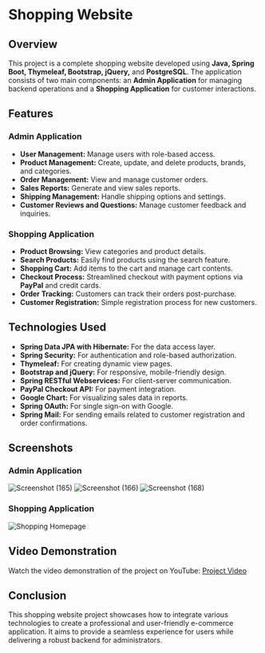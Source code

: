 # Shopping Website

## Overview
This project is a complete shopping website developed using **Java, Spring Boot, Thymeleaf, Bootstrap, jQuery,** and **PostgreSQL**. The application consists of two main components: an **Admin Application** for managing backend operations and a **Shopping Application** for customer interactions.

## Features

### Admin Application
- **User Management:** Manage users with role-based access.
- **Product Management:** Create, update, and delete products, brands, and categories.
- **Order Management:** View and manage customer orders.
- **Sales Reports:** Generate and view sales reports.
- **Shipping Management:** Handle shipping options and settings.
- **Customer Reviews and Questions:** Manage customer feedback and inquiries.

### Shopping Application
- **Product Browsing:** View categories and product details.
- **Search Products:** Easily find products using the search feature.
- **Shopping Cart:** Add items to the cart and manage cart contents.
- **Checkout Process:** Streamlined checkout with payment options via **PayPal** and credit cards.
- **Order Tracking:** Customers can track their orders post-purchase.
- **Customer Registration:** Simple registration process for new customers.

## Technologies Used
- **Spring Data JPA with Hibernate:** For the data access layer.
- **Spring Security:** For authentication and role-based authorization.
- **Thymeleaf:** For creating dynamic view pages.
- **Bootstrap and jQuery:** For responsive, mobile-friendly design.
- **Spring RESTful Webservices:** For client-server communication.
- **PayPal Checkout API:** For payment integration.
- **Google Chart:** For visualizing sales data in reports.
- **Spring OAuth:** For single sign-on with Google.
- **Spring Mail:** For sending emails related to customer registration and order confirmations.

## Screenshots
### Admin Application
![Screenshot (165)](https://github.com/user-attachments/assets/5eaef55f-003d-4b49-b3e6-6d27d76def21)
![Screenshot (166)](https://github.com/user-attachments/assets/82197908-19ff-43dd-a28c-9ee354423520)
![Screenshot (168)](https://github.com/user-attachments/assets/4a8a5ca2-cc84-49f9-92b6-fc58112d8e60)

### Shopping Application
![Shopping Homepage](path/to/shopping_screenshot.png)

## Video Demonstration
Watch the video demonstration of the project on YouTube: [Project Video](https://www.youtube.com/your-video-link)

## Conclusion
This shopping website project showcases how to integrate various technologies to create a professional and user-friendly e-commerce application. It aims to provide a seamless experience for users while delivering a robust backend for administrators.
